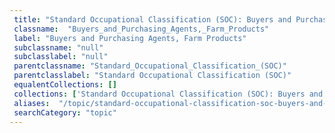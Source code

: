 ```yaml
--- 
 title: "Standard Occupational Classification (SOC): Buyers and Purchasing Agents, Farm Products" 
 classname:  "Buyers_and_Purchasing_Agents,_Farm_Products" 
 label: "Buyers and Purchasing Agents, Farm Products" 
 subclassname: "null" 
 subclasslabel: "null" 
 parentclassname: "Standard_Occupational_Classification_(SOC)" 
 parentclasslabel: "Standard Occupational Classification (SOC)" 
 equalentCollections: [] 
 collections: ['Standard Occupational Classification (SOC): Buyers and Purchasing Agents, Farm Products']
 aliases:  "/topic/standard-occupational-classification-soc-buyers-and-purchasing-agents-farm-products"  
 searchCategory: "topic" 
---
```

